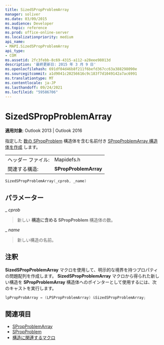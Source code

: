```yaml
---
title: SizedSPropProblemArray
manager: soliver
ms.date: 03/09/2015
ms.audience: Developer
ms.topic: reference
ms.prod: office-online-server
ms.localizationpriority: medium
api_name:
- MAPI.SizedSPropProblemArray
api_type:
- COM
ms.assetid: 2fc3febb-8c69-4315-a112-a28eee98013d
description: '最終更新日: 2015 年 3 月 9 日'
ms.openlocfilehash: 691df04d46b8f211f6befd367cc63a388298090e
ms.sourcegitcommit: a1d9041c20256616c9c183f7d1049142a7ac6991
ms.translationtype: MT
ms.contentlocale: ja-JP
ms.lasthandoff: 09/24/2021
ms.locfileid: "59586706"
---
```

# <a name="sizedspropproblemarray"></a>SizedSPropProblemArray

**適用対象**: Outlook 2013 | Outlook 2016 
  
指定した [数の SPropProblem](spropproblemarray.md) 構造体を含む名前付き [SPropProblemArray 構造体を作成](spropproblem.md) します。 
  
|||
|:-----|:-----|
|ヘッダー ファイル:  <br/> |Mapidefs.h  <br/> |
|関連する構造:  <br/> |**SPropProblemArray** <br/> |
   
```cpp
SizedSPropProblemArray(_cprob, _name)
```

## <a name="parameters"></a>パラメーター

_ _cprob_
  
> 新しい **構造に含める SPropProblem** 構造体の数。 
    
_ _name_
  
> 新しい構造の名前。
    
## <a name="remarks"></a>注釈

**SizedSPropProblemArray** マクロを使用して、明示的な境界を持つプロパティの問題配列を作成します。 **SizedSPropProblemArray** マクロから得られた新しい構造を **SPropProblemArray** 構造体へのポインターとして使用するには、次のキャストを実行します。 
  
```cpp
lpPropProbArray = (LPSPropProblemArray) &SizedSPropProblemArray;
```

## <a name="see-also"></a>関連項目

- [SPropProblemArray](spropproblemarray.md)
- [SPropProblem](spropproblem.md)
- [構造に関連するマクロ](macros-related-to-structures.md)

